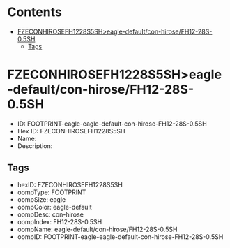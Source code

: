 



Contents
========

* [FZECONHIROSEFH1228S5SH>eagle-default/con-hirose/FH12-28S-0.5SH](#fzeconhirosefh1228s5sheagle-defaultcon-hirosefh12-28s-05sh)
	* [Tags](#tags)

# FZECONHIROSEFH1228S5SH>eagle-default/con-hirose/FH12-28S-0.5SH

- ID: FOOTPRINT-eagle-eagle-default-con-hirose-FH12-28S-0.5SH
- Hex ID: FZECONHIROSEFH1228S5SH
- Name: 
- Description: 

## Tags

- hexID: FZECONHIROSEFH1228S5SH
- oompType: FOOTPRINT
- oompSize: eagle
- oompColor: eagle-default
- oompDesc: con-hirose
- oompIndex: FH12-28S-0.5SH
- oompName: eagle-default/con-hirose/FH12-28S-0.5SH
- oompID: FOOTPRINT-eagle-eagle-default-con-hirose-FH12-28S-0.5SH
